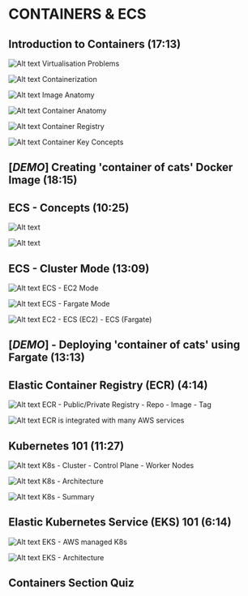# CONTAINERS & ECS

## Introduction to Containers (17:13)

![Alt text](../1000-CONTAINERS_and_ECS/00_LEARNINGAIDS/Containers101-1.png)
Virtualisation Problems

![Alt text](../1000-CONTAINERS_and_ECS/00_LEARNINGAIDS/Containers101-2.png)
Containerization

![Alt text](../1000-CONTAINERS_and_ECS/00_LEARNINGAIDS/Containers101-3.png)
Image Anatomy

![Alt text](../1000-CONTAINERS_and_ECS/00_LEARNINGAIDS/Containers101-4.png)
Container Anatomy

![Alt text](../1000-CONTAINERS_and_ECS/00_LEARNINGAIDS/Containers101-5.png)
Container Registry

![Alt text](<images/Screenshot 2023-10-05 at 22.42.17 - [ASSOCIATESHARED]_Introduction_to_Containers__lear.png>)
Container Key Concepts

## [_DEMO_] Creating 'container of cats' Docker Image (18:15)

## ECS - Concepts (10:25)

![Alt text](<images/Screenshot 2023-10-05 at 23.42.50 - [ASSOCIATESHARED]_ECS_-_Concepts__learn.cantrill.i.png>)

![Alt text](<images/Screenshot 2023-10-05 at 23.44.32 - [ASSOCIATESHARED]_ECS_-_Concepts__learn.cantrill.i.png>)

## ECS - Cluster Mode (13:09)

![Alt text](../1000-CONTAINERS_and_ECS/00_LEARNINGAIDS/ECS-ClusterMode-1.png)
ECS - EC2 Mode

![Alt text](../1000-CONTAINERS_and_ECS/00_LEARNINGAIDS/ECS-ClusterMode-2.png)
ECS - Fargate Mode

![Alt text](<images/Screenshot 2023-10-05 at 23.53.44 - [ASSOCIATESHARED]_ECS_-_Cluster_Mode__learn.cantri.png>)
EC2 - ECS (EC2) - ECS (Fargate)

## [_DEMO_] - Deploying 'container of cats' using Fargate (13:13)

## Elastic Container Registry (ECR) (4:14)

![Alt text](<images/Screenshot 2023-10-06 at 10.29.52 - Elastic_Container_Registry_(ECR)__lea_—_Firefox_De.png>)
ECR - Public/Private Registry - Repo - Image - Tag

![Alt text](<images/Screenshot 2023-10-06 at 10.31.16 - Elastic_Container_Registry_(ECR)__lea_—_Firefox_De.png>)
ECR is integrated with many AWS services

## Kubernetes 101 (11:27)

![Alt text](../1000-CONTAINERS_and_ECS/00_LEARNINGAIDS/Kubernetes101-1.png)
K8s - Cluster - Control Plane - Worker Nodes

![Alt text](../1000-CONTAINERS_and_ECS/00_LEARNINGAIDS/Kubernetes101-2.png)
K8s - Architecture

![Alt text](<images/Screenshot 2023-10-06 at 10.43.05 - [SHAREDALL]_Kubernetes_101__lea_—_Firefox_Develope.png>)
K8s - Summary

## Elastic Kubernetes Service (EKS) 101 (6:14)

![Alt text](<images/Screenshot 2023-10-06 at 10.49.36 - [SHAREDALL]_Elastic_Kubernetes_Service_(EKS)_101__.png>)
EKS - AWS managed K8s

![Alt text](../1000-CONTAINERS_and_ECS/00_LEARNINGAIDS/EKS101-1.png)
EKS - Architecture

## Containers Section Quiz
